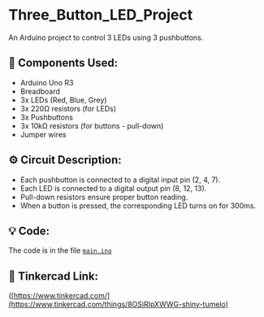 # Three_Button_LED_Project
An Arduino project to control 3 LEDs using 3 pushbuttons.

## 🔧 Components Used:
- Arduino Uno R3
- Breadboard
- 3x LEDs (Red, Blue, Grey)
- 3x 220Ω resistors (for LEDs)
- 3x Pushbuttons
- 3x 10kΩ resistors (for buttons - pull-down)
- Jumper wires

## ⚙️ Circuit Description:
- Each pushbutton is connected to a digital input pin (2, 4, 7).
- Each LED is connected to a digital output pin (8, 12, 13).
- Pull-down resistors ensure proper button reading.
- When a button is pressed, the corresponding LED turns on for 300ms.

## 💡 Code:
The code is in the file [`main.ino`](main.ino)

## 🔗 Tinkercad Link:
([https://www.tinkercad.com/](https://www.tinkercad.com/things/8OSiRIpXWWG-shiny-tumelo)
